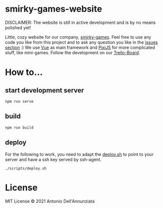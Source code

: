 # smirky-games-website

DISCLAIMER: The website is still in active development and is by no means polished yet!

Little, cozy website for our company, [smirky-games](https://smirky-games.com). Feel free to use any code you like from this project and to ask any question you like in the [issues section](https://github.com/AntonioDell/smirky-games-website/issues) :)
We use [Vue](https://vuejs.org/) as main framework and [PixiJS](https://pixijs.io/) for more complicated stuff, like mini-games.
Follow the development on our [Trello-Board](https://trello.com/b/igRqIVRv/smirkygames-website).

# How to...

## start development server

`npm run serve`

## build

`npm run build`

## deploy
For the following to work, you need to adapt the [deploy.sh](scripts/deploy.sh) to point to your server and have a ssh key served by ssh-agent.

`./scripts/deploy.sh`

# License
MIT License © 2021 Antonio Dell'Annunziata